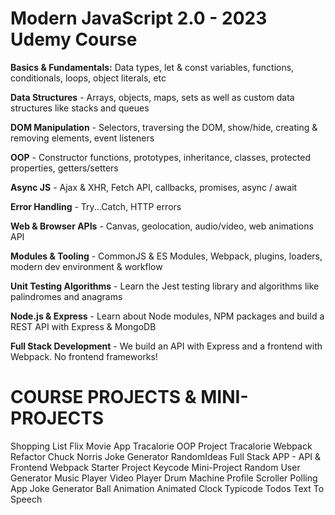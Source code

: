 # Modern JavaScript 2.0 - 2023 Udemy Course


**Basics & Fundamentals:** Data types, let & const variables, functions, conditionals, loops, object literals, etc

**Data Structures** - Arrays, objects, maps, sets as well as custom data structures like stacks and queues

**DOM Manipulation** - Selectors, traversing the DOM, show/hide, creating & removing elements, event listeners

**OOP** - Constructor functions, prototypes, inheritance, classes, protected properties, getters/setters

**Async JS** - Ajax & XHR, Fetch API, callbacks, promises, async / await

**Error Handling** - Try...Catch, HTTP errors

**Web & Browser APIs** - Canvas, geolocation, audio/video, web animations API

**Modules & Tooling** - CommonJS & ES Modules, Webpack,  plugins, loaders, modern dev environment &  workflow

**Unit Testing Algorithms** - Learn the Jest testing library and algorithms like palindromes and anagrams

**Node.js & Express** - Learn about Node modules, NPM packages and build a REST API with Express & MongoDB

**Full Stack Development** - We build an API with Express and a frontend with Webpack. No frontend frameworks!



# COURSE PROJECTS & MINI-PROJECTS

Shopping List
Flix Movie App
Tracalorie OOP Project
Tracalorie Webpack Refactor
Chuck Norris Joke Generator
RandomIdeas Full Stack APP - API & Frontend
Webpack Starter Project
Keycode Mini-Project
Random User Generator
Music Player
Video Player
Drum Machine
Profile Scroller
Polling App
Joke Generator
Ball Animation
Animated Clock
Typicode Todos
Text To Speech


